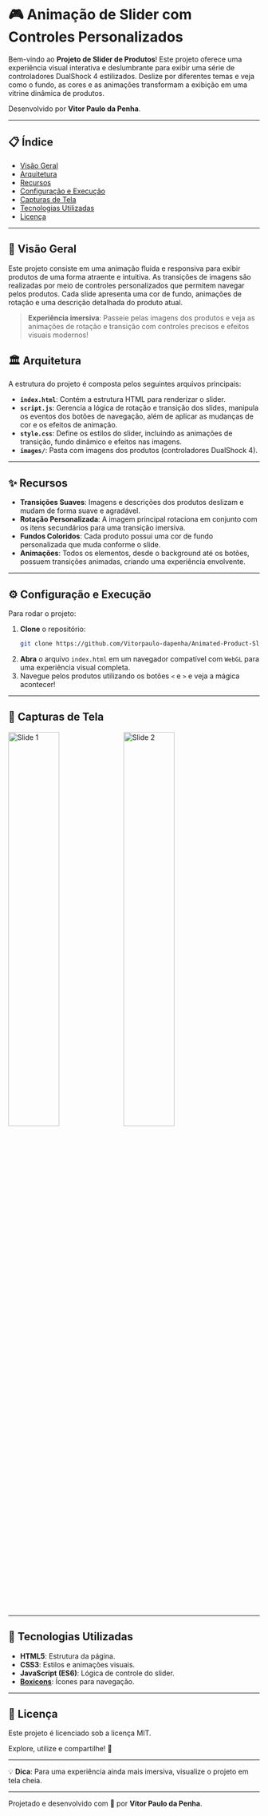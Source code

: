 # 🎮 Animação de Slider com Controles Personalizados

Bem-vindo ao **Projeto de Slider de Produtos**! Este projeto oferece uma experiência visual interativa e deslumbrante para exibir uma série de controladores DualShock 4 estilizados. Deslize por diferentes temas e veja como o fundo, as cores e as animações transformam a exibição em uma vitrine dinâmica de produtos. 

Desenvolvido por **Vitor Paulo da Penha**.

---

## 📋 Índice

- [Visão Geral](#-visão-geral)
- [Arquitetura](#-arquitetura)
- [Recursos](#-recursos)
- [Configuração e Execução](#-configuração-e-execução)
- [Capturas de Tela](#-capturas-de-tela)
- [Tecnologias Utilizadas](#-tecnologias-utilizadas)
- [Licença](#-licença)

---

## 🌟 Visão Geral

Este projeto consiste em uma animação fluida e responsiva para exibir produtos de uma forma atraente e intuitiva. As transições de imagens são realizadas por meio de controles personalizados que permitem navegar pelos produtos. Cada slide apresenta uma cor de fundo, animações de rotação e uma descrição detalhada do produto atual. 

> **Experiência imersiva**: Passeie pelas imagens dos produtos e veja as animações de rotação e transição com controles precisos e efeitos visuais modernos!

## 🏛 Arquitetura

A estrutura do projeto é composta pelos seguintes arquivos principais:

- **`index.html`**: Contém a estrutura HTML para renderizar o slider.
- **`script.js`**: Gerencia a lógica de rotação e transição dos slides, manipula os eventos dos botões de navegação, além de aplicar as mudanças de cor e os efeitos de animação.
- **`style.css`**: Define os estilos do slider, incluindo as animações de transição, fundo dinâmico e efeitos nas imagens.
- **`images/`**: Pasta com imagens dos produtos (controladores DualShock 4).

---

## ✨ Recursos

- **Transições Suaves**: Imagens e descrições dos produtos deslizam e mudam de forma suave e agradável.
- **Rotação Personalizada**: A imagem principal rotaciona em conjunto com os itens secundários para uma transição imersiva.
- **Fundos Coloridos**: Cada produto possui uma cor de fundo personalizada que muda conforme o slide.
- **Animações**: Todos os elementos, desde o background até os botões, possuem transições animadas, criando uma experiência envolvente.

---

## ⚙️ Configuração e Execução

Para rodar o projeto:

1. **Clone** o repositório:
    ```bash
    git clone https://github.com/Vitorpaulo-dapenha/Animated-Product-Slider.git
    ```
2. **Abra** o arquivo `index.html` em um navegador compatível com `WebGL` para uma experiência visual completa.
3. Navegue pelos produtos utilizando os botões `<` e `>` e veja a mágica acontecer!

---

## 📸 Capturas de Tela

<img src="images/slide1.png" alt="Slide 1" width="45%" align="center"/> <img src="images/slide2.png" alt="Slide 2" width="45%" align="center"/>

---

## 🧰 Tecnologias Utilizadas

- **HTML5**: Estrutura da página.
- **CSS3**: Estilos e animações visuais.
- **JavaScript (ES6)**: Lógica de controle do slider.
- **[Boxicons](https://boxicons.com/)**: Ícones para navegação.

---

## 📄 Licença

Este projeto é licenciado sob a licença MIT.

Explore, utilize e compartilhe! 🚀

---

💡 **Dica**: Para uma experiência ainda mais imersiva, visualize o projeto em tela cheia. 

---

Projetado e desenvolvido com 💙 por **Vitor Paulo da Penha**. 
